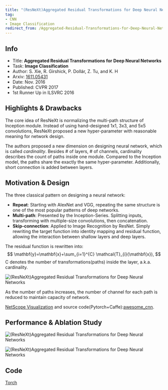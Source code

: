 ```yaml
---
title: "(ResNeXt)Aggregated Residual Transformations for Deep Neural Networks - Xie et al. - CVPR 2017"
tag:
- CNN
- Image Classification
redirect_from: /Aggregated-Residual-Transformations-for-Deep-Neural-Networks-Xie-CVPR-2017.html
---
```


## Info
- Title: **Aggregated Residual Transformations for Deep Neural Networks**
- Task: **Image Classification**
- Author: S. Xie, R. Girshick, P. Dollár, Z. Tu, and K. H
- Arxiv: [1611.05431](https://arxiv.org/abs/1611.05431)
- Date: Nov. 2016
- Published: CVPR 2017
- 1st Runner Up in ILSVRC 2016

## Highlights & Drawbacks
The core idea of ResNeXt is normalizing the multi-path structure of Inception module. Instead of using hand-designed 1x1, 3x3, and 5x5 convolutions, ResNeXt proposed a new hyper-parameter with reasonable meaning for network design.

The authors proposed a new dimension on designing neural network, which is called *cardinality*. Besides # of layers, # of channels, cardinality describes the count of paths inside one module. Compared to the Inception model, the paths share the exactly the same hyper-parameter. Additionally, short connection is added between layers.

<!-- more -->


## Motivation & Design

The three classical pattern on designing a neural network:

- **Repeat**: Starting with AlexNet and VGG, repeating the same structure is one of the most popular patterns of deep networks.
- **Multi-path**: Presented by the Inception-Series. Splitting inputs, transforming with multiple-size convolutions, then concatenation.
- **Skip-connection**: Applied to Image Recognition by ResNet. Simply rewriting the target function into identity mapping and residual function, allowing the interaction between shallow layers and deep layers.

The residual function is rewritten into:
$$
\mathbf{y}=\mathbf{x}+\sum_{i=1}^{C} \mathcal{T}_{i}(\mathbf{x}),
$$
C denotes the number of transformations(paths) inside the layer, a.k.a. cardinality.

![(ResNeXt)Aggregated Residual Transformations for Deep Neural Networks](https://i.imgur.com/JxJJiOH.png)


As the number of paths increases, the number of channel for each path is reduced to maintain capacity of network.

[NetScope Visualization](http://ethereon.github.io/netscope/#/gist/c2ba521fcb60520abb0b0da0e9c0f2ef) and source code(Pytorch+Caffe):[awesome_cnn](https://github.com/ddlee96/awesome_cnn).

## Performance & Ablation Study

![(ResNeXt)Aggregated Residual Transformations for Deep Neural Networks](https://i.imgur.com/I4Nhs1X.png)

![(ResNeXt)Aggregated Residual Transformations for Deep Neural Networks](https://i.imgur.com/FYvIp3v.png)


## Code
[Torch](https://github.com/facebookresearch/ResNeXt)